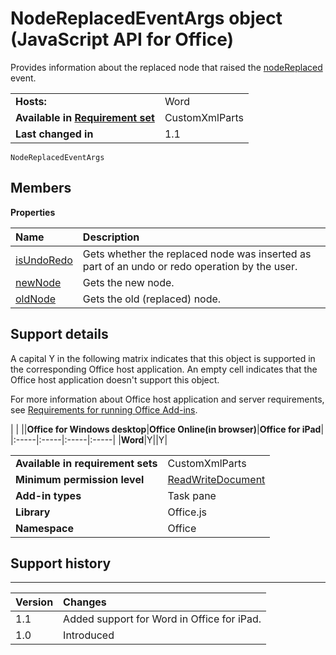 
# NodeReplacedEventArgs object (JavaScript API for Office)
Provides information about the replaced node that raised the [nodeReplaced](../reference/shared/customxmlpart-object/nodereplaced-event.md) event.

|||
|:-----|:-----|
|**Hosts:**|Word|
|**Available in [Requirement set](http://msdn.microsoft.com/library/6b6702f2-b0a5-46ab-a356-8dda897ca8ae%28Office.15%29.aspx)**|CustomXmlParts|
|**Last changed in**|1.1|

```
NodeReplacedEventArgs
```


## Members


**Properties**


|**Name**|**Description**|
|:-----|:-----|
|[isUndoRedo](../reference/shared/customxmlpart-object/isundoredo-property.md)|Gets whether the replaced node was inserted as part of an undo or redo operation by the user.|
|[newNode](../reference/shared/customxmlpart-object/newnode-property.md)|Gets the new node.|
|[oldNode](../reference/shared/customxmlpart-object/oldnode-property.md)|Gets the old (replaced) node.|

## Support details


A capital Y in the following matrix indicates that this object is supported in the corresponding Office host application. An empty cell indicates that the Office host application doesn't support this object.

For more information about Office host application and server requirements, see [Requirements for running Office Add-ins](http://msdn.microsoft.com/library/67340567-bb9a-498c-96d3-3f52f28c16bc%28Office.15%29.aspx).


|
|
||**Office for Windows desktop**|**Office Online(in browser)**|**Office for iPad**|
|:-----|:-----|:-----|:-----|
|**Word**|Y||Y|

|||
|:-----|:-----|
|**Available in requirement sets**|CustomXmlParts|
|**Minimum permission level**|[ReadWriteDocument](http://msdn.microsoft.com/library/da2efadc-4ebf-45fe-be39-397ac1eb1dbd%28Office.15%29.aspx)|
|**Add-in types**|Task pane|
|**Library**|Office.js|
|**Namespace**|Office|

## Support history



****


|**Version**|**Changes**|
|:-----|:-----|
|1.1|Added support for Word in Office for iPad.|
|1.0|Introduced|
